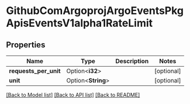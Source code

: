# GithubComArgoprojArgoEventsPkgApisEventsV1alpha1RateLimit

## Properties

Name | Type | Description | Notes
------------ | ------------- | ------------- | -------------
**requests_per_unit** | Option<**i32**> |  | [optional]
**unit** | Option<**String**> |  | [optional]

[[Back to Model list]](../README.md#documentation-for-models) [[Back to API list]](../README.md#documentation-for-api-endpoints) [[Back to README]](../README.md)


